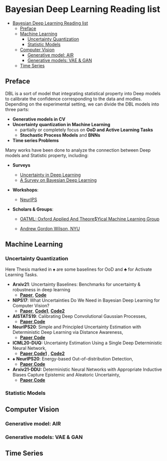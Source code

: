 # Bayesian Deep Learning Reading list

- [Bayesian Deep Learning Reading list](#bayesian-deep-learning-reading-list)
  * [Preface](#preface)
  * [Machine Learning](#machine-learning)
    + [Uncertainty Quantization](#uncertainty-quantization)
    + [Statistic Models](#statistic-models)
  * [Computer Vision](#computer-vision)
    + [Generative model: AIR](#generative-model--air)
    + [Generative models: VAE & GAN](#generative-models--vae---gan)
  * [Time Series](#time-series)

## Preface

DBL is a sort of model that integrating statistical property into Deep models to calibrate the confidence corresponding to the data and modles. Depending on the experimental setting, we can divide the DBL models into three parts:

* **Generative models in CV**
* **Uncertainty quantization in Machine Learning**
  * partially or completely focus on **OoD and Active Learning Tasks**
  *  **Stochastic Process Models** and **BNNs**
* **Time series Problems**

Many works have been done to analyze the connection between Deep models and Statistic property, including: 

* **Surveys**
  
  * [Uncertainty in Deep Learning](https://mlg.eng.cam.ac.uk/yarin/thesis/thesis.pdf)
  * [A Survey on Bayesian Deep Learning](https://dl.acm.org/doi/pdf/10.1145/3409383)
  
* **Workshops**:
  
  * [NeurIPS](http://bayesiandeeplearning.org/2019/index.html)
  
* **Scholars & Groups**:
  
  * [OATML: Oxford Applied And Theore$Yical Machine Learning Group](https://oatml.cs.ox.ac.uk/tags/BDL.html#title)
  
  * [Andrew Gordon Wilson, NYU](https://cims.nyu.edu/~andrewgw/)
  
  

## Machine Learning

### Uncertainty Quantization

Here Thesis marked in  $\spadesuit$  are some baselines for OoD and $\clubsuit$ for Activate Learning Tasks.

* **Arxiv21**: Uncertainty Baselines: Benchmarks for uncertainty & robustness in deep learning 
  * [**Paper**](https://arxiv.org/abs/2106.04015), [**Code**](https://github.com/google/uncertainty-baselines)
* **NIPS17**: What Uncertainties Do We Need in Bayesian Deep Learning for Computer Vision?  
  * [**Paper**](https://proceedings.neurips.cc/paper/2017/file/2650d6089a6d640c5e85b2b88265dc2b-Paper.pdf), [**Code1**](https://github.com/ShellingFord221/My-implementation-of-What-Uncertainties-Do-We-Need-in-Bayesian-Deep-Learning-for-Computer-Vision),  [**Code2**]()
* **AISTATS19**: Calibrating Deep Convolutional Gaussian Processes, 
  * [**Paper**](https://ctn.zuckermaninstitute.columbia.edu/sites/default/files/content/Publications/2018/Tran%20%28Cunningham%29%2C%20Calibrating%20Deep%20Convolutional%20Gaussian%20Processes.pdf),[**Code**](https://github.com/ebonilla/convolutional_deep_gp_random_features)
* **NeurIPS20**: Simple and Principled Uncertainty Estimation with Deterministic Deep Learning via Distance Awareness,
  *  [**Paper**](http://www.gatsby.ucl.ac.uk/~balaji/udl2020/accepted-papers/UDL2020-paper-057.pdf),[**Code**](https://github.com/google/uncertainty-baselines/tree/master/baselines)
* **ICML20-DUQ:** Uncertainty Estimation Using a Single Deep Deterministic Neural Network, 
  * [**Paper**](http://proceedings.mlr.press/v119/van-amersfoort20a/van-amersfoort20a.pdf),[**Code1**](https://github.com/y0ast/deterministic-uncertainty-quantification) , [**Code2**](https://github.com/mr3543/deterministic_uncertainty_quantification)
* $\spadesuit$ **NeurIPS20**: Energy-based Out-of-distribution Detection, 
  * [**Paper**](https://arxiv.org/pdf/2010.03759.pdf),[**Code**](https://github.com/wetliu/energy_ood)
* **Arxiv21-DDU:** Deterministic Neural Networks with Appropriate Inductive Biases Capture Epistemic and Aleatoric Uncertainty,
  *  [**Paper**](https://arxiv.org/pdf/2102.11582.pdf),[**Code**](https://github.com/omegafragger/DDU)

### Statistic Models

## Computer Vision

### Generative model: AIR

### Generative models: VAE & GAN

## Time Series

